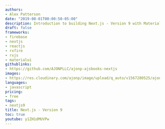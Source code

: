 ```yaml
---
authors:
- Alex Patterson
date: "2019-08-01T00:00:50-05:00"
description: Introduction to building Next.js - Version 9 with MaterialUI and Firebase.
draft: false
frameworks:
- firebase
- nextjs
- reactjs
- rxfire
- rxjs
- materialui
githublinks:
- https://github.com/AJONPLLC/ajonp-ajsbooks-nextjs
images:
- https://res.cloudinary.com/ajonp/image/upload/q_auto/v1567280525/ajonp-ajonp-com/20-lesson-nextjs/Nextjs9.png
languages:
- javascript
pricing:
- free
tags:
- nextjs9
title: Next.js - Version 9
toc: true
youtube: y1ZH1dMUVPw
---
```

